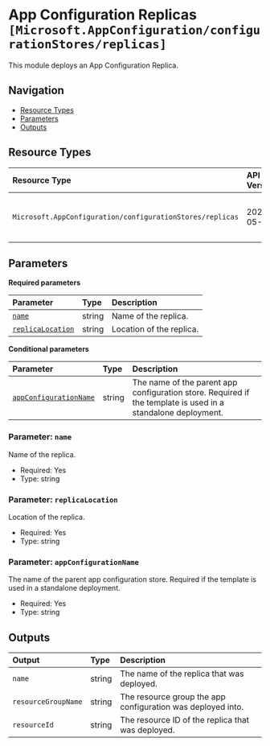# App Configuration Replicas `[Microsoft.AppConfiguration/configurationStores/replicas]`

This module deploys an App Configuration Replica.

## Navigation

- [Resource Types](#Resource-Types)
- [Parameters](#Parameters)
- [Outputs](#Outputs)

## Resource Types

| Resource Type | API Version | References |
| :-- | :-- | :-- |
| `Microsoft.AppConfiguration/configurationStores/replicas` | 2024-05-01 | <ul style="padding-left: 0px;"><li>[AzAdvertizer](https://www.azadvertizer.net/azresourcetypes/microsoft.appconfiguration_configurationstores_replicas.html)</li><li>[Template reference](https://learn.microsoft.com/en-us/azure/templates/Microsoft.AppConfiguration/2024-05-01/configurationStores/replicas)</li></ul> |

## Parameters

**Required parameters**

| Parameter | Type | Description |
| :-- | :-- | :-- |
| [`name`](#parameter-name) | string | Name of the replica. |
| [`replicaLocation`](#parameter-replicalocation) | string | Location of the replica. |

**Conditional parameters**

| Parameter | Type | Description |
| :-- | :-- | :-- |
| [`appConfigurationName`](#parameter-appconfigurationname) | string | The name of the parent app configuration store. Required if the template is used in a standalone deployment. |

### Parameter: `name`

Name of the replica.

- Required: Yes
- Type: string

### Parameter: `replicaLocation`

Location of the replica.

- Required: Yes
- Type: string

### Parameter: `appConfigurationName`

The name of the parent app configuration store. Required if the template is used in a standalone deployment.

- Required: Yes
- Type: string

## Outputs

| Output | Type | Description |
| :-- | :-- | :-- |
| `name` | string | The name of the replica that was deployed. |
| `resourceGroupName` | string | The resource group the app configuration was deployed into. |
| `resourceId` | string | The resource ID of the replica that was deployed. |
